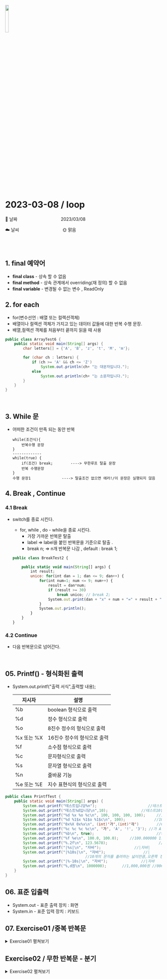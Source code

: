 <img src="https://noticon-static.tammolo.com/dgggcrkxq/image/upload/v1566913897/noticon/xbvewg1m3azbpnrzck1k.png" height="15%" width="15%"> <br/>

# 2023-03-08 / loop

📆 날짜          2023/03/08 

☁️ 날씨          🌞 맑음 

<br/><br/>

## 1. final 예약어

- **final class** - 상속 할 수 없음
- **final method** - 상속 관계에서 overriding(재 정의) 할 수 없음
- **final variable** - 변경될 수 없는 변수 , ReadOnly

## 2. for each

- for(변수선언 : 배열 또는 컬렉션객체)
- 배열이나 컬렉션 객체가 가지고 있는 데이터 값들에 대한 반복 수행 문장.
- 배열,컬렉션 객체를 처음부터 끝까지 읽을 때 사용

```java
public class ArrayTest6 {
	public static void main(String[] args) {
		char letters[] = {'A', 'B', 'z', 't', 'M', 'm'};

		for (char ch : letters) {
			if (ch >= 'A' && ch <= 'Z')
				System.out.println(ch+ "는 대문자입니다.");
			else
				System.out.println(ch+ "는 소문자입니다.");
		}
	}
}
```
<br/>

## 3. While 문

- 어떠한 조건이 만족 되는 동안 반복

    ```
    while(조건식){
        반복수행 문장
    }
    -------------
    while(true) {
        if(조건) break;        ----> 무한루프 탈출 문장
        반복 수행문장
    }
    수행 문장1              ----> 탈출조건 없으면 에러!/이 문장은 실행되지 않음
    ```

## 4. Break , Continue

### 4.1 Break
- switch를 종료 시킨다.
    - for, while , do - while을 종료 시킨다.
        - 가장 가까운 반복문  탈출
        - label ⇒ label을 붙인 반복문을 기준으로 탈출 .
        - break n; ⇒ n개 반복문 나감 , default : break 1;
    
    ```jsx
    public class BreakTest2 {      
    
    	public static void main(String[] args) {
    		int result;
    		unico: for(int dan = 1; dan <= 9; dan++) {
    			for(int num=1; num <= 9; num++) {
    				result = dan*num;
    				if (result >= 30)
    					break unico; // break 2;
    				System.out.print(dan + "x" + num + "=" + result + "\t");
    			}
    			System.out.println();
    		}		
    	}
    }
    ```
    

### 4.2 Continue
- 다음 반복문으로 넘어간다.
<br/>

## 05. Printf() - 형식화된 출력

- System.out.printf("출력 서식",출력할 내용);

    | 지시자 | 설명 |
    | --- | --- |
    | %b | boolean 형식으로 출력 |
    | %d | 정수 형식으로 출력 |
    | %o | 8진수 정수의 형식으로 출력 |
    | %x 또는 %X | 16진수 정수의 형식으로 출력 |
    | %f | 소수점 형식으로 출력 |
    | %c | 문자형식으로 출력 |
    | %s | 문자열 형식으로 출력 |
    | %n | 줄바꿈 기능 |
    | %e 또는 %E | 지수 표현식의 형식으로 출력 |

```java
public class PrintfTest {
	public static void main(String[] args) {
		System.out.printf("테스트입니당%n");						 //테스트입니당
		System.out.printf("테스트%d입니당\n",10);			      //테스트10입니당
		System.out.printf("%d %x %o %c\n", 100, 100, 100, 100);		//100 64 144 d
		System.out.printf("%d %1$x %1$o %1$c\n", 100);		       //100 64 144 d
		System.out.printf("0x%X 0x%x\n", (int)'가',(int)'각')        //0xAC00 0xac01 16진수-0x
		System.out.printf("%c %c %c %c\n", '가', 'A', '!', '3');	//가 A ! 3
		System.out.printf("%b\n", true);							//true
		System.out.printf("%f %e\n", 100.0, 100.0);		//100.000000 1.000000e+02
		System.out.printf("%.2f\n", 123.5678);			             //123.57
		System.out.printf("|%s|\n", "자바");				 //|자바|
		System.out.printf("|%10s|\n", "자바");			     //|        자바| 
									//10개의 문자를 출려하는 넓이만큼,오른쪽 정렬이 기본
		System.out.printf("|%-10s|\n", "자바");			    //|자바        | 
		System.out.printf("%,d원\n", 1000000);	    //1,000,000원 //000단위마다 , 
	}
}
```

 

## 06. 표준 입출력

- System.out - 표준 출력 장치 : 화면
- System.in - 표준 입력 장치 : 키보드

## 07. Exercise01 /중복 반복문
<details markdown="1">
<summary>Exercise01 펼쳐보기</summary>
<div>

1️⃣ **Exercise01**

1. ForLab5 이라는 클래스를 만든다.
2. 3부터 10사이의 난수를 추출한다.(첫 번째 난수)
3. 1부터 3사이의 난수를 추출한다.(두 번째 난수)
4. 두 번째 난수값이 1이면 "*"을 첫 번째 난수값의 갯수로 하나의 행에 출력한다.
두 번째 난수값이 2이면 "$"을 첫 번째 난수값의 갯수로 하나의 행에 출력한다.
두 번째 난수값이 3이면 "#"을 첫 번째 난수값의 갯수로 하나의 행에 출력한다.

```java
public class ForLab5 {
	public static void main(String[] args) {
		int ran1 = (int)(Math.random()*8)+3;
		int ran2 = (int)(Math.random()*3)+1;
		
		char c = '*';
		if(ran2 == 2) c='$';
		if (ran2 ==3 ) c = '#' ;
		
		for(int i=0; i<ran1; i++) {
			System.out.print(c);
		}
	}
}
```


2️⃣ **Exercise02**

1. ForLab6 라는 클래스를 만든다.
2. char 타입으로 상수를 하나 만들어 '&'로 초기화 한다.
(상수를 만드는 방법은 변수 선어시 앞에 final 을 붙인다.)
3. 5부터 10사이의 난수를 하나 추출한다.
4. 추출된 숫자가 5라면 반복문을 사용하여 다음과 같이 출력한다.
    
    &
    &&
    &&&
    &&&&
    &&&&&
    

```java
public class ForLab6 {
	public static void main(String[] args) {
		final char STR =  '&';
		int ran = (int)(Math.random()*6)+5;
		
		for(int i=0; i<ran; i++) {
			for(int j=0; j<i;j++) {
				System.out.print(STR);
			}
			System.out.println(" ");
		}
	}
}
```

3️⃣ **Exercise03**

1. ForLab7 라는 클래스를 생성한다.
2. STAR 라는 상수를 만든고 '*'으로 초기화 한다.
3. 다음과 같은 결과가 되도록 구현한다.

```
******
*****
****
***
**
*

```

```java
public class ForLab7 {

	public static void main(String[] args) {
		final char STAR = '*';
		
		for(int i=0 ;i<7;i++) {
			for(int j=7; j>i ; j--) {
				System.out.print(STAR);
			}
			System.out.println(" ");
		}
		

	}
}
```

4️⃣ **Exercise04**

1. ForLab8 라는 클래스를 생성한다.
2. 다음과 같은 결과가 되도록 구현한다.
    
    ```
     ********** 
    	 ********** 
      	  ********** 
    	 	   ********** 
    		    **********
    
    ```
    

    ```java
    public class ForLab8 {
        public static void main(String[] args) {
            final char STAR = '*';

            for(int i=0; i<6; i++) {
                for(int j=0; j<i;j++) {
                    System.out.print(' ');
                }
                for(int x=0;x<11;x++) {
                    System.out.print(STAR);
                }
                System.out.println();
            }
        }
    }
    ```

5️⃣ **Exercise05**

1. ForLab9 라는 클래스를 생성한다.
2. 1 ~ 2 사이의 난수를 추출한다.
3. 추출한 난수가 1이면 홀수단의 구구단을 다음과 같이 출력한다.
    
    ```
    1x1=1	1x2=2	1x3=3	1x4=4	1x5=5	1x6=6	1x7=7	1x8=8	1x9=9	
    3x1=3	3x2=6	3x3=9	3x4=12	3x5=15	3x6=18	3x7=21	3x8=24	3x9=27	
    5x1=5	5x2=10	5x3=15	5x4=20	5x5=25	5x6=30	5x7=35	5x8=40	5x9=45	
    7x1=7	7x2=14	7x3=21	7x4=28	7x5=35	7x6=42	7x7=49	7x8=56	7x9=63	
    9x1=9	9x2=18	9x3=27	9x4=36	9x5=45	9x6=54	9x7=63	9x8=72	9x9=81
    ```
    
    추출한 난수가 2이면 짝수단의 구구단을 출력한다.
    
    ```
    2x1=2	2x2=4	2x3=6	2x4=8	2x5=10	2x6=12	2x7=14	2x8=16	2x9=18	
    4x1=4	4x2=8	4x3=12	4x4=16	4x5=20	4x6=24	4x7=28	4x8=32	4x9=36	
    6x1=6	6x2=12	6x3=18	6x4=24	6x5=30	6x6=36	6x7=42	6x8=48	6x9=54	
    8x1=8	8x2=16	8x3=24	8x4=32	8x5=40	8x6=48	8x7=56	8x8=64	8x9=72
    ```
    

```java
public class ForLab9 {
	public static void main(String[] args) {
		int ran = (int) (Math.random() * 2) + 1;

		for(int i = ran; i <=9 ; i+=2) {
			for(int j=1; j<=9;j++) {
				System.out.print(i+"x"+j+"="+i*j);
				System.out.print("\t");
			}
			System.out.println();
		}
	}
}
```

</div>
</details>






## Exercise02 / 무한 반복문 - 분기
<details markdown="1">
<summary>Exercise02 펼쳐보기</summary>
<div>
1️⃣ **Exercise01**

1. WhileLab1 라는 클래스를 생성한다.
2. 5부터 10사이의 난수를 추출한다.
3. 1부터 추출된 숫자값까지의 각 숫자들의 제곱값을 행단위로 출력한다.
(하나의 클래스안에 for 와 while 로 각각 구현한다.)
- 실행 결과
===> 7이 추출되었다면 다음과 같이 출력한다.
    
    
    [ for 결과 ]
    1 -> 1
    2 -> 4
    3 -> 9
    4 -> 16
    5 -> 25
    6 -> 36
    7 -> 49
    
    [ while 결과 ]
    1 -> 1
    2 -> 4
    3 -> 9
    4 -> 16
    5 -> 25
    6 -> 36
    7 -> 49
    

```java
public class whileLab1 {
	public static void main(String[] args) {
		
		int ran = (int)(Math.random()*6)+5;
		System.out.println("[ for 결과]");
		for(int i=1; i<=ran; i++) {
			System.out.println(i+" -> "+i*i);
		}
		
		System.out.println("[ while 결과]");
		int j = 1;
		while(j <= ran) {
			System.out.println(j+" -> "+j*j);
			j++;
		}
	}
}
```
<br/>

2️⃣ **Exercise02**

1. WhileLab2 이라는 클래스를 생성한다.
2. 다음 기능을 반복해서 수행하는 프로그램을 구현하며
반복문으로 while 문을 사용한다.
    - 반복처리 해야하는 기능
    1부터 6사이의 두개 난수를 추출하여 각각 pairNum1, pairNum2 에 저장한다.
        
        추출된 두 개의 숫자가 서로 다르면 값의 크기를 비교하여
        "pairNum1이 pairNum2 보다 크다." 또는 "pairNum1이 pairNum2 보다 작다."
        출력한다.
        
        추출된 두 개의 숫자가 동일하면 "게임 끝"이라는 메시지를 출력하고 종료한다.
        

```java
public class WhileLab2 {
	public static void main(String[] args) {
		int pairNum1;
		int pairNum2;
		
		while(true) {
			pairNum1 = (int)(Math.random()*6)+1;
			pairNum2 = (int)(Math.random()*6)+1;
			
			if(pairNum1 == pairNum2) {
				System.out.println("게임 끝!");
				break;
			}
			
			if(pairNum1> pairNum2) {
				System.out.println("pairNum1이 pairNum2 보다 크다.");
			}else {
				System.out.println( "pairNum1이 pairNum2 보다 작다." );
			}
		}

	}

}
```
<br/>

3️⃣ **Exercise03**

1. WhileLab3 라는 클래스를 생성한다.
2. 0부터 30사이의 난수를 추출한다.
추출된 숫자가 1이면 'A', 2 이면 'B', ... 26이면 'Z' 를 출력하는데
계속 난수 추출과 출력을 반복하다가 0이 추출되거나 27~30이 추출되면 반복을 끝낸다.
    
    반복하는 동안 출력형식 :  	1-A, 65, 0x41
    5-E, 69, 0x45
    :
    마지막에는 "출력횟수는 x 번입니다"를 출력하고 종료한다.
    (출력 횟수를 카운팅하는 것은 직접 구현한다.)
    

```java
public class WhileLab3 {
	public static void main(String[] args) {
		int ran = 0;
		int cnt = 0;
		
		while (true) {
			ran = (int)(Math.random()*31);
			
			if (ran == 0 || ran >= 27) {
				System.out.println("출력횟수는 "+cnt+"번입니다.");
				break;
			}
			
			System.out.printf("%d-%c, %2$d, 0x%2$x\n", ran, ran+64);
			cnt++;
		}
	}
}
```
<br/>

4️⃣ **Exercise04**

1. ControlLab1 이라는 클래스를 생성한다.
2. 다음 기능을 반복하여 처리하는 자바 프로그램을 구현하는데 제어문 선택은 임의로 한다.
    
    (1) 10부터 20사이의 난수를 하나 추출한다.
    (2) 추출된 숫자가 3의 배수이거나 5의 배수이면
    1부터 이 숫자까지의 합을
    출력하고 다시 난수 추출부터 수행을 시작한다.
    (3) 추출된 숫자가 11 이거나 17이거나 19이면 반복문을 종료한 후에
    "x회 반복함" 를 출력하고 종료한다.(여기에서 반복횟수의 기준은 (3)번의 합을 출력한 횟수임)
    (4) 위에서 제시한 조건 외의 값이 추출되면
    "재수행" 이라는 메시지를 출력하고 다시 난수 추출부터 수행을 시작한다.
    

```java
public class ControllLab1 {
	public static void main(String[] args) {
		int cnt = 0;
		int ran= 0;
		int sum;
		
		while(true) {
			sum = 0;
		 	ran = (int)(Math.random()*11)+10;
		 	
		 	if(ran == 11 || ran == 17 || ran ==19) {
		 		System.out.println(cnt+"회 반복함");
		 		break;
		 	}
		 	
		 	if((ran%3==0)||(ran%5==0)) {
		 		for(int i=1 ; i<=ran ; i++) {
		 			sum+=i;
		 		}
		 		System.out.printf("1부터 %d까지의 합 : %d\n",ran,sum);
		 		cnt++;
		 	}else {
		 		System.out.println("재수행");
		 	}
		}

	}

}
```
<br/>

5️⃣ **Exercise05**

1. ControlLab2 이라는 클래스를 생성한다.
2. 다음 기능을 반복하여 처리하는 자바 프로그램을 구현한다.
    
    1부터 10까지의 값을 행단위로 출력하는데 3의 배수와 4의 배수는 제외한다.
    반드시 continue 문을 사용하여 해결한다.
    
    1
    2
    5
    7
    10
    

```java
public class ControllLab2 {
	public static void main(String[] args) {
		
		for(int i=1; i<=10 ; i++) {
			if((i%3==0) || (i%4==0)) {
				continue ;
			}
			System.out.println(i);
		}

	}
}
```
<br/>

6️⃣ **Exercise06**

1. ControlLab3 이라는 클래스를 생성한다.
2. 다음 기능을 반복하여 처리하는 자바 프로그램을 구현한다.
    
    1부터 120까지의 값을 추출하여
    추출된 숫자가 50 이하면
    "X : 50 이하"를 출력하고
    3, 13, 23, 33, 43 인 경우에만
    "X : *듀크팀*" 을 출력한다.
    추출된 숫자가 50 이상이고 80이하면
    "X : 50 이상 80 이하"를 출력하고
    70~79 인 경우에만
    "X : *턱시팀*" 을 출력한다.
    추출된 숫자가 81 이상이고 100이하면
    아무것도 출력하지 않고 다시 난수 추출부터 진행한다.
    101~120 이면
    아무것도 출력하지 않고 수행을 종료한다.
    
    단!! 메시지 출력은 System.out.printf() 로 하며 이 API 를 한번만 호출하여 해결해 본다.
    다음은 수행 예시이다.
    

```java
public class ControllLab3 {

	public static void main(String[] args) {
		int ran;
		String str;
		while(true) {
			ran = (int)(Math.random()*120)+1;
			str = ran+ " : ";
			
			if(ran>100) {
				break;
			}else if(ran>80) {
				continue;
			}else if(ran>=50) {
				str +="이상 80 이하\n";
				if(ran>=70 && ran<80) {
					str+= "*턱시팀*\n";
				}
			}else {
				str ="50 미만\n";
				if(ran%10 == 3) {
					str +="*듀크팀*\n";
				}
			}
			System.out.printf("%s",str);
			
		}
	}
}
```
</div>
</details>
